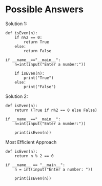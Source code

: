 # Possible Answers
Solution 1:
```
def isEven(n):
    if n%2 == 0:
        return True
    else:
        return False
    
if __name__=="__main__":
    n=int(input("Enter a number:"))
    
    if isEven(n):
        print("True")
    else:
        print("False")
```

Solution 2:
```
def isEven(n):
    return (True if n%2 == 0 else False)
    
if __name__=="__main__":
    n=int(input("Enter a number:"))
    
    print(isEven(n))
```

Most Efficient Approach
```
def isEven(n):
    return n % 2 == 0

if __name__ == "__main__":
    n = int(input("Enter a number: "))

    print(isEven(n))
```
